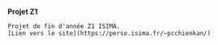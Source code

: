 **Projet Z1**

    Projet de fin d'année Z1 ISIMA.
    [Lien vers le site](https://perso.isima.fr/~pcchienkan/)